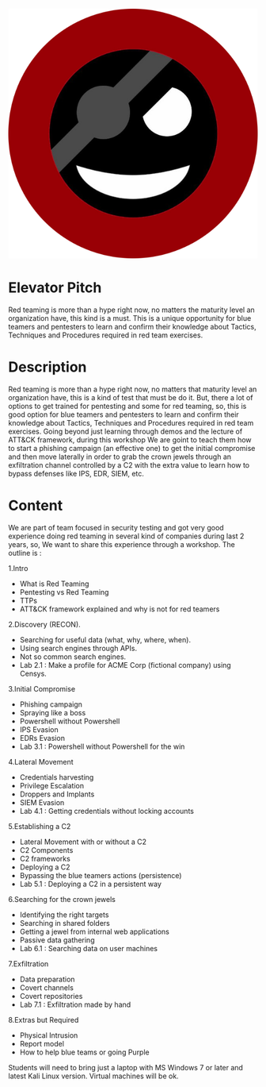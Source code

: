 ![Image of RedTeamers](https://github.com/Open-Sec/OSRTO/raw/gh-pages/badass.png)

# Elevator Pitch

Red teaming is more than a hype right now, no matters the maturity level an organization have, this kind is a must. This is  a unique opportunity for blue teamers and pentesters to learn and confirm their knowledge about Tactics, Techniques and Procedures required in red team exercises.

# Description

Red teaming is more than a hype right now, no matters that maturity level an organization have, this is a kind of test that must be do it.  But, there a lot of options to get trained for pentesting and some for red teaming, so, this is good option for blue teamers and pentesters to learn and confirm their knowledge about Tactics, Techniques and Procedures required in red team exercises.
Going beyond just learning through demos and the lecture of ATT&CK framework, during this workshop We are goint to teach them how to start a phishing campaign (an effective one) to get the initial compromise and then move laterally in order to grab the crown jewels through an exfiltration channel controlled by a C2 with the extra value to learn how to bypass defenses like IPS, EDR, SIEM, etc.

# Content

We are part of team focused in security testing and got very good experience doing red teaming in several kind of companies during last 2 years, so, We want to share this experience through a workshop.  The outline is :

1.Intro

+ What is Red Teaming
+ Pentesting vs Red Teaming
+ TTPs
+ ATT&CK framework explained and why is not for red teamers

2.Discovery (RECON).

+ Searching for useful data (what, why, where, when).
+ Using search engines through APIs.
+ Not so common search engines.
+ Lab 2.1 : Make a profile for ACME Corp (fictional company) using Censys.

3.Initial Compromise

+ Phishing campaign
+ Spraying like a boss
+ Powershell without Powershell
+ IPS Evasion
+ EDRs Evasion
+ Lab 3.1 : Powershell without Powershell for the win

4.Lateral Movement

+ Credentials harvesting
+ Privilege Escalation
+ Droppers and Implants
+ SIEM Evasion
+ Lab 4.1 : Getting credentials without locking accounts

5.Establishing a C2

+ Lateral Movement with or without a C2
+ C2 Components
+ C2 frameworks
+ Deploying a C2
+ Bypassing the blue teamers actions (persistence)
+ Lab 5.1 : Deploying a C2 in a persistent way

6.Searching for the crown jewels

+ Identifying the right targets
+ Searching in shared folders
+ Getting a jewel from internal web applications
+ Passive data gathering
+ Lab 6.1 : Searching data on user machines

7.Exfiltration

+ Data preparation
+ Covert channels
+ Covert repositories
+ Lab 7.1 : Exfiltration made by hand

8.Extras but Required

+ Physical Intrusion
+ Report model
+ How to help blue teams or going Purple

Students will need to bring just a laptop with MS Windows 7 or later and latest Kali Linux version.  Virtual machines will be ok.
